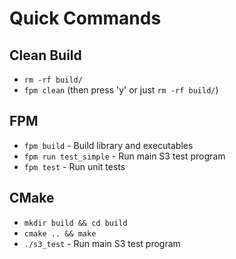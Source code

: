 # Quick Commands

## Clean Build
- `rm -rf build/`
- `fpm clean` (then press 'y' or just `rm -rf build/`)

## FPM
- `fpm build` - Build library and executables
- `fpm run test_simple` - Run main S3 test program
- `fpm test` - Run unit tests

## CMake
- `mkdir build && cd build`
- `cmake .. && make`
- `./s3_test` - Run main S3 test program